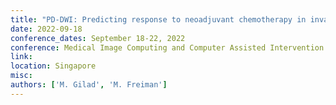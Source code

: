 ```yaml
---
title: "PD-DWI: Predicting response to neoadjuvant chemotherapy in invasive breast cancer with Physiologically-Decomposed Diffusion-Weighted MRI machine-learning model"
date: 2022-09-18
conference_dates: September 18-22, 2022
conference: Medical Image Computing and Computer Assisted Intervention – MICCAI
link: 
location: Singapore
misc:  
authors: ['M. Gilad', 'M. Freiman']
---
```

